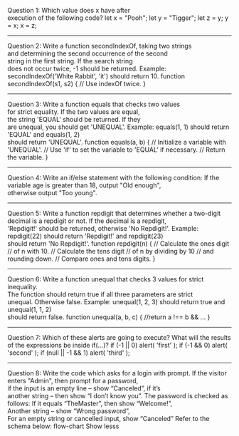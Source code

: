 Question 1:
Which value does x have after  
execution of the following code?
let x = "Pooh";
let y = "Tigger";
let z = y;
y = x;
x = z;

---

Question 2:
Write a function secondIndexOf, taking two strings  
and determining the second occurrence of the second  
string in the first string. If the search string  
does not occur twice, -1 should be returned.
Example: secondIndexOf('White Rabbit', 'it') should return 10.
function secondIndexOf(s1, s2) {
// Use indexOf twice.
}

---

Question 3:
Write a function equals that checks two values  
for strict equality. If the two values are equal,  
the string 'EQUAL' should be returned. If they  
are unequal, you should get 'UNEQUAL'.
Example: equals(1, 1) should return 'EQUAL' and equals(1, 2)  
should return 'UNEQUAL'.
function equals(a, b) {
// Initialize a variable with 'UNEQUAL'.
// Use 'if' to set the variable to 'EQUAL' if necessary.
// Return the variable.
}

---

Question 4:
Write an if/else statement with the following condition:
If the variable age is greater than 18, output "Old enough",  
otherwise output "Too young".

---

Question 5:
Write a function repdigit that determines whether a two-digit  
decimal is a repdigit or not. If the decimal is a repdigit,  
'Repdigit!' should be returned, otherwise 'No Repdigit!'.
Example: repdigit(22) should return 'Repdigit!' and repdigit(23)  
should return 'No Repdigit!'.
function repdigit(n) {
// Calculate the ones digit
// of n with 10.
// Calculate the tens digit
// of n by dividing by 10
// and rounding down.
// Compare ones and tens digits.
}

---

Question 6:
Write a function unequal that checks 3 values for strict inequality.  
The function should return true if all three parameters are strict  
unequal. Otherwise false.
Example: unequal(1, 2, 3) should return true and unequal(1, 1, 2)  
should return false.
function unequal(a, b, c) {
//return a !== b && ...
}

---

Question 7:
Which of these alerts are going to execute?
What will the results of the expressions be inside if(...)?
if (-1 || 0) alert( 'first' );
if (-1 && 0) alert( 'second' );
if (null || -1 && 1) alert( 'third' );

---

Question 8:
Write the code which asks for a login with prompt.
If the visitor enters "Admin", then prompt for a password,  
if the input is an empty line – show “Canceled”, if it’s  
another string – then show “I don’t know you”.
The password is checked as follows:
If it equals “TheMaster”, then show “Welcome!”,  
Another string – show “Wrong password”,  
For an empty string or cancelled input, show “Canceled”
Refer to the schema below:
flow-chart
Show lesss
